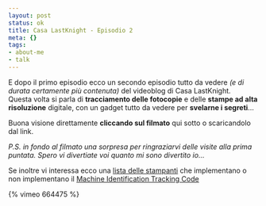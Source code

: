 ```yaml
--- 
layout: post
status: ok
title: Casa LastKnight - Episodio 2
meta: {}
tags: 
- about-me
- talk
---
```

E dopo il primo episodio ecco un secondo episodio tutto da vedere *(e di durata certamente più contenuta)* del videoblog di Casa LastKnight.  
Questa volta si parla di **tracciamento delle fotocopie** e delle **stampe ad alta risoluzione** digitale, con un gadget tutto da vedere per **svelarne i segreti**...  
  
Buona visione direttamente **cliccando sul filmato** qui sotto o scaricandolo dal link.  
  
*P.S. in fondo al filmato una sorpresa per ringraziarvi delle visite alla prima puntata. Spero vi divertiate voi quanto mi sono divertito io...*  
  
Se inoltre vi interessa ecco una [lista delle stampanti](http://www.eff.org/pages/list-printers-which-do-or-do-not-display-tracking-dots) che implementano o non implementano il [Machine Identification Tracking Code](http://www.eff.org/issues/printers)

{% vimeo 664475 %}
